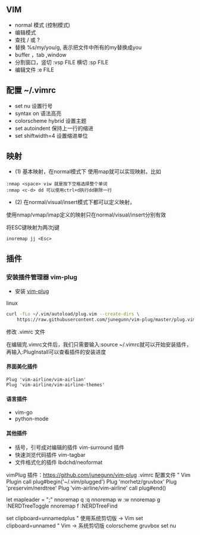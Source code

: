 ## VIM
- normal 模式 (控制模式)
- 编辑模式 
- 查找 / 或 ?
- 替换 %s/my/you/g, 表示把文件中所有的my替换成you
- buffer ，tab ,window
- 分割窗口，竖切  :vsp FILE 横切 :sp FILE
- 编辑文件 :e FILE



## 配置 ~/.vimrc

- set nu 设置行号
- syntax on 语法高亮
- colorscheme hybrid 设置主题
- set autoindent 保持上一行的缩进
- set shiftwidth=4 设置缩进单位

## 映射

- (1) 基本映射，在normal模式下
使用map就可以实现映射。比如

```
:nmap <space> viw 就是按下空格选择整个单词
:nmap <c-d> dd 可以使用ctrl+d执行dd删除一行
```

- (2) 在normal/visual/insert模式下都可以定义映射，

使用nmap/vmap/imap定义的映射只在normal/visual/insert分别有效

将ESC键映射为两次j键                                      

```
inoremap jj <Esc>
```
## 插件

### 安装插件管理器 vim-plug

- 安装 [vim-plug](https://github.com/junegunn/vim-plug)

linux
```sh
curl -fLo ~/.vim/autoload/plug.vim --create-dirs \
    https://raw.githubusercontent.com/junegunn/vim-plug/master/plug.vim
```

修改 .vimrc 文件

在编辑完.vimrc文件后，我们只需要输入:source ~/.vimrc就可以开始安装插件，再输入:PlugInstall可以查看插件的安装进度

#### 界面美化插件

```
Plug 'vim-airline/vim-airlian'
Plug 'vim-airline/vim-airline-themes'
```

#### 语言插件

- vim-go
- python-mode

#### 其他插件

- 括号，引号成对编辑的插件 vim-surround 插件
- 快速浏览代码插件 vim-tagbar
- 文件格式化的插件 lbdchd/neoformat


vimPlug 插件：https://github.com/junegunn/vim-plug
.vimrc 配置文件
" Vim Plugin
call plug#begin('~/.vim/plugged')
Plug 'morhetz/gruvbox' 
Plug 'preservim/nerdtree'
Plug 'vim-airline/vim-airline'
call plug#end() 

let mapleader = ";"
nnoremap <Leader>q :q<CR>
nnoremap <Leader>w :w<CR>
nnoremap <Leader>g :NERDTreeToggle<CR>
nnoremap <Leader>f :NERDTreeFind<CR>

set clipboard=unnamedplus    " 使用系统剪切版 -> Vim
set clipboard=unnamed      " Vim -> 系统剪切版
colorscheme gruvbox
set nu